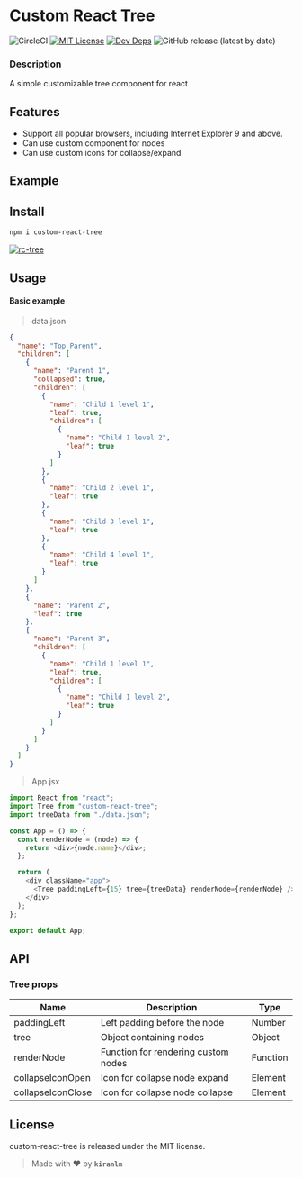 # Custom React Tree

![CircleCI](https://img.shields.io/circleci/build/github/kiranlm/custom-react-tree) [![MIT License](https://img.shields.io/github/license/kiranlm/custom-react-tree)](https://github.com/kiranlm/custom-react-tree/blob/main/LICENSE) [![Dev Deps](https://img.shields.io/david/dev/kiranlm/custom-react-tree)](https://github.com/kiranlm/custom-react-tree/blob/main/package.json) ![GitHub release (latest by date)](https://img.shields.io/github/v/release/kiranlm/custom-react-tree)

### Description

A simple customizable tree component for react

## Features

- Support all popular browsers, including Internet Explorer 9 and above.
- Can use custom component for nodes
- Can use custom icons for collapse/expand

## Example

## Install

```bash
npm i custom-react-tree
```

[![rc-tree](https://nodei.co/npm/custom-react-tree.png)](https://npmjs.org/package/custom-react-tree)

## Usage

#### Basic example

> data.json

```json
{
  "name": "Top Parent",
  "children": [
    {
      "name": "Parent 1",
      "collapsed": true,
      "children": [
        {
          "name": "Child 1 level 1",
          "leaf": true,
          "children": [
            {
              "name": "Child 1 level 2",
              "leaf": true
            }
          ]
        },
        {
          "name": "Child 2 level 1",
          "leaf": true
        },
        {
          "name": "Child 3 level 1",
          "leaf": true
        },
        {
          "name": "Child 4 level 1",
          "leaf": true
        }
      ]
    },
    {
      "name": "Parent 2",
      "leaf": true
    },
    {
      "name": "Parent 3",
      "children": [
        {
          "name": "Child 1 level 1",
          "leaf": true,
          "children": [
            {
              "name": "Child 1 level 2",
              "leaf": true
            }
          ]
        }
      ]
    }
  ]
}
```

> App.jsx

```javascript
import React from "react";
import Tree from "custom-react-tree";
import treeData from "./data.json";

const App = () => {
  const renderNode = (node) => {
    return <div>{node.name}</div>;
  };

  return (
    <div className="app">
      <Tree paddingLeft={15} tree={treeData} renderNode={renderNode} />
    </div>
  );
};

export default App;
```

## API

### Tree props

| Name              | Description                         | Type     |
| ----------------- | ----------------------------------- | -------- |
| paddingLeft       | Left padding before the node        | Number   |
| tree              | Object containing nodes             | Object   |
| renderNode        | Function for rendering custom nodes | Function |
| collapseIconOpen  | Icon for collapse node expand       | Element  |
| collapseIconClose | Icon for collapse node collapse     | Element  |

## License

custom-react-tree is released under the MIT license.

> Made with :heart: by **`kiranlm`**
